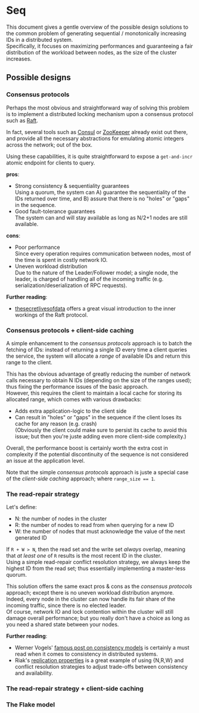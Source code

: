 # Seq

This document gives a gentle overview of the possible design solutions to the common problem of generating sequential / monotonically increasing IDs in a distributed system.  
Specifically, it focuses on maximizing performances and guaranteeing a fair distribution of the workload between nodes, as the size of the cluster increases.

## Possible designs

### Consensus protocols

Perhaps the most obvious and straightforward way of solving this problem is to implement a distributed locking mechanism upon a consensus protocol such as [Raft](https://raft.github.io/).

In fact, several tools such as [Consul](https://www.consul.io/) or [ZooKeeper](https://zookeeper.apache.org/) already exist out there, and provide all the necessary abstractions for emulating atomic integers across the network; out of the box.

Using these capabilities, it is quite straightforward to expose a `get-and-incr` atomic endpoint for clients to query.

**pros**:

- Strong consistency & sequentiality guarantees  
  Using a quorum, the system can A) guarantee the sequentiality of the IDs returned over time, and B) assure that there is no "holes" or "gaps" in the sequence.
- Good fault-tolerance guarantees  
  The system can and will stay available as long as N/2+1 nodes are still available.

**cons**:

- Poor performance  
  Since every operation requires communication between nodes, most of the time is spent in costly network IO.
- Uneven workload distribution  
  Due to the nature of the Leader/Follower model; a single node, the leader, is charged of handling all of the incoming traffic (e.g. serialization/deserialization of RPC requests).

**Further reading**:

- [thesecretlivesofdata](http://thesecretlivesofdata.com/raft/) offers a great visual introduction to the inner workings of the Raft protocol.

### Consensus protocols + client-side caching

A simple enhancement to the *consensus protocols* approach is to batch the fetching of IDs: instead of returning a single ID every time a client queries the service, the system will allocate a *range* of available IDs and return this range to the client.

This has the obvious advantage of greatly reducing the number of network calls necessary to obtain N IDs (depending on the size of the ranges used); thus fixing the performance issues of the basic approach.  
However, this requires the client to maintain a local cache for storing its allocated range, which comes with various drawbacks:  
- Adds extra application-logic to the client side
- Can result in "holes" or "gaps" in the sequence if the client loses its cache for any reason (e.g. crash)  
  (Obviously the client could make sure to persist its cache to avoid this issue; but then you're juste adding even more client-side complexity.)

Overall, the performance boost is certainly worth the extra cost in complexity if the potential discontinuity of the sequence is not considered an issue at the application level.

Note that the simple *consensus protocols* approach is juste a special case of the *client-side caching* approach; where `range_size == 1`.

### The read-repair strategy

Let's define:

- N: the number of nodes in the cluster
- R: the number of nodes to read from when querying for a new ID
- W: the number of nodes that must acknowledge the value of the next generated ID

If `R + W > N`, then the read set and the write set *always* overlap, meaning that *at least one* of `R` results is the most recent ID in the cluster.  
Using a simple read-repair conflict resolution strategy, we always keep the highest ID from the read set; thus essentially implementing a master-less quorum.

This solution offers the same exact pros & cons as the *consensus protocols* approach; except there is no uneven workload distribution anymore.  
Indeed, every node in the cluster can now handle its fair share of the incoming traffic, since there is no elected leader.  
Of course, network IO and lock contention within the cluster will still damage overall performance; but you really don't have a choice as long as you need a shared state between your nodes.

**Further reading**:

- Werner Vogels' [famous post on consistency models](http://www.allthingsdistributed.com/2008/12/eventually_consistent.html) is certainly a must read when it comes to consistency in distributed systems.
- Riak's [replication properties](http://docs.basho.com/riak/kv/2.1.4/developing/app-guide/replication-properties/) is a great example of using {N,R,W} and conflict resolution strategies to adjust trade-offs between consistency and availability.

### The read-repair strategy + client-side caching

### The Flake model
